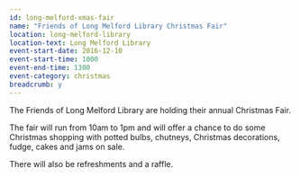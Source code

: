 ```yaml
---
id: long-melford-xmas-fair
name: "Friends of Long Melford Library Christmas Fair"
location: long-melford-library
location-text: Long Melford Library
event-start-date: 2016-12-10
event-start-time: 1000
event-end-time: 1300
event-category: christmas
breadcrumb: y
---
```


The Friends of Long Melford Library are holding their annual Christmas Fair.

The fair will run from 10am to 1pm and will offer a chance to do some Christmas shopping with potted bulbs, chutneys, Christmas decorations, fudge, cakes and jams on sale.

There will also be refreshments and a raffle.

